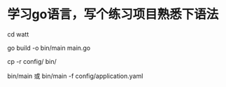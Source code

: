 # 学习go语言，写个练习项目熟悉下语法

cd watt

go build -o bin/main main.go

cp -r config/ bin/

bin/main  或   bin/main -f config/application.yaml
